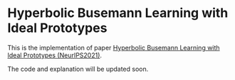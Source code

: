 # Hyperbolic Busemann Learning with Ideal Prototypes

This is the implementation of paper [Hyperbolic Busemann Learning with Ideal Prototypes (NeurIPS2021)](https://arxiv.org/pdf/2106.14472.pdf).

The code and explanation will be updated soon.
